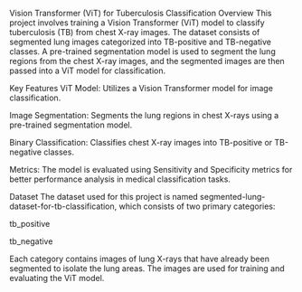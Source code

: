 Vision Transformer (ViT) for Tuberculosis Classification
Overview
This project involves training a Vision Transformer (ViT) model to classify tuberculosis (TB) from chest X-ray images. The dataset consists of segmented lung images categorized into TB-positive and TB-negative classes. A pre-trained segmentation model is used to segment the lung regions from the chest X-ray images, and the segmented images are then passed into a ViT model for classification.

Key Features
ViT Model: Utilizes a Vision Transformer model for image classification.

Image Segmentation: Segments the lung regions in chest X-rays using a pre-trained segmentation model.

Binary Classification: Classifies chest X-ray images into TB-positive or TB-negative classes.

Metrics: The model is evaluated using Sensitivity and Specificity metrics for better performance analysis in medical classification tasks.

Dataset
The dataset used for this project is named segmented-lung-dataset-for-tb-classification, which consists of two primary categories:

tb_positive

tb_negative

Each category contains images of lung X-rays that have already been segmented to isolate the lung areas. The images are used for training and evaluating the ViT model.
